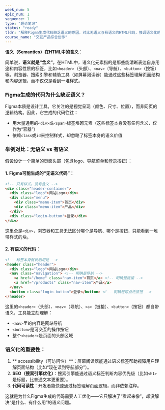 ```yaml
---
week_num: 5
epic_num: 1
sequence: 1
type: "理论笔记"
status: "ready"
tldr: "解释Figma生成代码缺乏语义的原因，对比无语义与有语义的HTML代码，强调语义化的重要性"
course_name: "交互产品综合创作"
---
```


**语义（Semantics）在HTML中的含义**：

简单说，**语义就是“含义”**。在HTML中，语义化元素指的是那些能清晰表达自身用途和内容性质的标签，比如`<header>`（头部）、`<nav>`（导航）、`<button>`（按钮）等。浏览器、搜索引擎和辅助工具（如屏幕阅读器）能通过这些标签理解页面结构和内容逻辑，而不仅仅是看到一堆样式。


### Figma生成的代码为什么缺乏语义？

Figma本质是设计工具，它关注的是视觉呈现（颜色、尺寸、位置），而非网页的逻辑结构。因此，它生成的代码往往：
- 用大量通用的`<div>`或`<span>`标签堆砌元素（这些标签本身没有任何含义，仅作为“容器”）
- 依赖`class`或`id`来控制样式，却忽略了标签本身的语义价值


### 举例对比：无语义 vs 有语义
假设设计一个简单的页面头部（包含logo、导航菜单和登录按钮）：

#### 1. Figma可能生成的“无语义代码”：
```html
<!-- 只有样式，没有含义 -->
<div class="header-container">
  <div class="logo">网站Logo</div>
  <div class="menu">
    <div class="menu-item">首页</div>
    <div class="menu-item">产品</div>
  </div>
  <div class="login-button">登录</div>
</div>
```
这里全是`<div>`，浏览器和工具无法区分哪个是导航、哪个是按钮，只能看到一堆带样式的块。


#### 2. 有语义的代码：
```html
<!-- 标签本身就说明用途 -->
<header class="header">
  <div class="logo">网站Logo</div>
  <nav class="navigation"> <!-- 明确是导航 -->
    <a href="/home" class="nav-item">首页</a> <!-- 明确是链接 -->
    <a href="/products" class="nav-item">产品</a>
  </nav>
  <button class="login-button">登录</button> <!-- 明确是可点击按钮 -->
</header>
```
这里的`<header>`（头部）、`<nav>`（导航）、`<a>`（链接）、`<button>`（按钮）都自带语义，工具能立刻理解：
- `<nav>`里的内容是网站导航
- `<button>`是可交互的操作按钮
- 整个`<header>`是页面的头部区域


### 语义化的重要性：
1. ** accessibility（可访问性）**：屏幕阅读器能通过语义标签帮助视障用户理解页面结构（比如“现在读到导航部分”）。
2. **SEO（搜索引擎优化）**：搜索引擎能通过语义标签判断内容优先级（比如`<h1>`是标题，比普通文本更重要）。
3. **代码可读性**：开发者能快速通过标签理解页面逻辑，而非依赖注释。

这就是为什么Figma生成的代码需要人工优化——它只解决了“看起来像”，却没解决“是什么、有什么用”的语义问题。